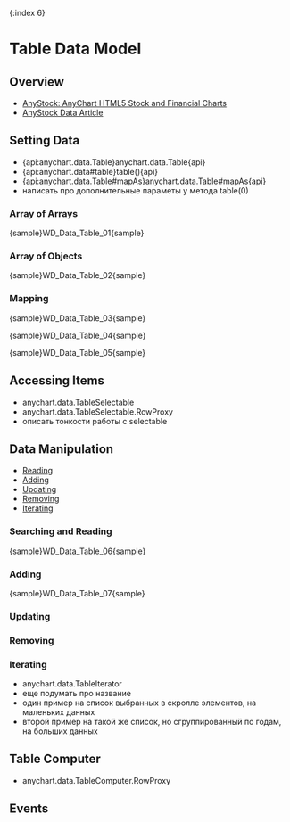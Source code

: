 {:index 6}
# Table Data Model

## Overview

* [AnyStock: AnyChart HTML5 Stock and Financial Charts](../Stock_Charts/Quick_Start)
* [AnyStock Data Article](../Stock_Charts/Data)

## Setting Data

* {api:anychart.data.Table}anychart.data.Table{api}
* {api:anychart.data#table}table(){api}
* {api:anychart.data.Table#mapAs}anychart.data.Table#mapAs{api}
* написать про дополнительные параметы у метода table(0)

### Array of Arrays

{sample}WD\_Data\_Table\_01{sample}

### Array of Objects

{sample}WD\_Data\_Table\_02{sample}

### Mapping

{sample}WD\_Data\_Table\_03{sample}

{sample}WD\_Data\_Table\_04{sample}

{sample}WD\_Data\_Table\_05{sample}

## Accessing Items

* anychart.data.TableSelectable
* anychart.data.TableSelectable.RowProxy
* описать тонкости работы с selectable

## Data Manipulation

* [Reading](#searching_and_reading)
* [Adding](#adding)
* [Updating](#updating)
* [Removing](#removing)
* [Iterating](#iterating)

### Searching and Reading

{sample}WD\_Data\_Table\_06{sample}

### Adding

{sample}WD\_Data\_Table\_07{sample}

### Updating

### Removing

### Iterating

* anychart.data.TableIterator
* еще подумать про название
* один пример на список выбранных в скролле элементов, на маленьких данных
* второй пример на такой же список, но сгруппированный по годам, на больших данных

## Table Computer

* anychart.data.TableComputer.RowProxy

## Events